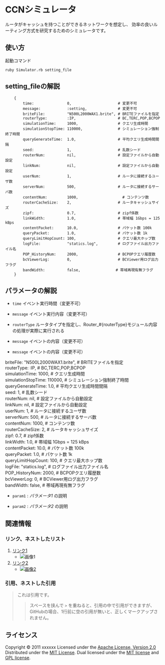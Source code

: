 CCNシミュレータ
======================
ルータがキャッシュを持つことができるネットワークを想定し、
効率の良いルーティング方式を研究するためのシミュレータです。
 
使い方
------
起動コマンド

    ruby Simulator.rb setting_file


setting_fileの解説
------

        {
            time:               0,                     # 変更不可                         
            message:            :setting,              # 変更不可                         
            briteFile:          "N500L2000WAX1.brite", # BRITEファイルを指定              
            routerType:         :IP,                   # BC,TERC,POP,BCPOP                
            simulationTime:     1000,                  # クエリ生成時間                   
            simulationStopTime: 110000,                # シミュレーション強制終了時間     
            queryGenerateTime:  1.0,                   # 平均クエリ生成時間間隔           
            seed:               1,                     # 乱数シード                       
            routerNum:          nil,                   # 設定ファイルから自動設定         
            linkNum:            nil,                   # 設定ファイルから自動設定         
            userNum:            1,                     # ルータに接続するユーザ数         
            serverNum:          500,                   # ルータに接続するサーバ数         
            contentNum:         1000,                    # コンテンツ数                   
            routerCacheSize:    2,                     # ルータキャッシュサイズ           
            zipf:               0.7,                   # zipf係数                         
            linkWidth:          1.0,                   # 帯域幅 1Gbps = 125 kBps          
            contentPacket:      10.0,                  # パケット数 100k                  
            queryPacket:        1.0,                   # パケット数 1k                    
            queryLimitHopCount: 100,                   # クエリ最大ホップ数               
            logFile:            "statics.log",         # ログファイル出力ファイル名       
            POP_HistoryNum:     2000,                  # BCPOPクエリ履歴数                
            bcViewerLog:        0,                     # BCViewer用ログ出力フラグ         
            bandWidth:          false,                # 帯域再現有無フラグ                
        }

パラメータの解説
----------------
+    `time`        イベント実行時間（変更不可）
+    `message`     イベント実行内容（変更不可）
+    `routerType`  ルータタイプを指定し、Router_#{routerType}モジュール内容の処理が実際に実行される

+    `message`  イベントの内容（変更不可）
+    `message`  イベントの内容（変更不可）

briteFile:          "N500L2000WAX1.brite", # BRITEファイルを指定              
        routerType:         :IP,                   # BC,TERC,POP,BCPOP                
        simulationTime:     1000,                  # クエリ生成時間                   
        simulationStopTime: 110000,                # シミュレーション強制終了時間     
        queryGenerateTime:  1.0,                   # 平均クエリ生成時間間隔           
        seed:               1,                     # 乱数シード                       
        routerNum:          nil,                   # 設定ファイルから自動設定         
        linkNum:            nil,                   # 設定ファイルから自動設定         
        userNum:            1,                     # ルータに接続するユーザ数         
        serverNum:          500,                   # ルータに接続するサーバ数         
        contentNum:         1000,                    # コンテンツ数                   
        routerCacheSize:    2,                     # ルータキャッシュサイズ           
        zipf:               0.7,                   # zipf係数                         
        linkWidth:          1.0,                   # 帯域幅 1Gbps = 125 kBps          
        contentPacket:      10.0,                  # パケット数 100k                  
        queryPacket:        1.0,                   # パケット数 1k                    
        queryLimitHopCount: 100,                   # クエリ最大ホップ数               
        logFile:            "statics.log",         # ログファイル出力ファイル名       
        POP_HistoryNum:     2000,                  # BCPOPクエリ履歴数                
        bcViewerLog:        0,                     # BCViewer用ログ出力フラグ         
        bandWidth:          false,                # 帯域再現有無フラグ            

+   `param1` :
    _パラメータ1_ の説明
 
+   `param2` :
    _パラメータ2_ の説明
 
関連情報
--------
### リンク、ネストしたリスト
1. [リンク1](http://example.com/ "リンクのタイトル")
    * ![画像1](http://github.com/unicorn.png "画像のタイトル")
2. [リンク2][link]
    - [![画像2][image]](https://github.com/)
 
  [link]: http://example.com/ "インデックス型のリンク"
  [image]: http://github.com/github.png "インデックス型の画像"
 
### 引用、ネストした引用
> これは引用です。
>
> > スペースを挟んで `>` を重ねると、引用の中で引用ができますが、
> > GitHubの場合、1行前に空の引用が無いと、正しくマークアップされません。
 
ライセンス
----------
Copyright &copy; 2011 xxxxxx
Licensed under the [Apache License, Version 2.0][Apache]
Distributed under the [MIT License][mit].
Dual licensed under the [MIT license][MIT] and [GPL license][GPL].
 
[Apache]: http://www.apache.org/licenses/LICENSE-2.0
[MIT]: http://www.opensource.org/licenses/mit-license.php
[GPL]: http://www.gnu.org/licenses/gpl.html